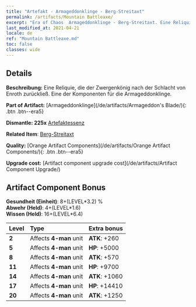 ```yaml
---
title: "Artefakt - Armageddonklinge - Berg-Streitaxt"
permalink: /artifacts/Mountain Battleaxe/
excerpt: "Era of Chaos  Armageddonklinge - Berg-Streitaxt. Eine Reliquie, die der Zwergenkönig nach der Schlacht von Enroth zurückließ. Eine der Komponenten für die Armageddonklinge."
last_modified_at: 2021-04-21
locale: de
ref: "Mountain Battleaxe.md"
toc: false
classes: wide
---
```




## Details

 **Beschreibung:** Eine Reliquie, die der Zwergenkönig nach der Schlacht von Enroth zurückließ. Eine der Komponenten für die Armageddonklinge.

 **Part of Artifact:** [Armageddonklinge](/de/artifacts/Armageddon's Blade/){: .btn .btn--era5}

 **Dismantle: 225x** [Artefaktessenz](/de/Items/con_905/)

 **Related Item**: [Berg-Streitaxt](/de/Items/art_169/)

 **Quality:** [Orange Artifact Components](/de/artifacts/Orange Artifact Components/){: .btn .btn--era5}

 **Upgrade cost:** [Artifact component upgrade cost](/de/artifacts/Artifact Component Upgrade/)

## Artifact Component Bonus

  **Gesundheit (Einheit)**: 8+(LEVEL\*3.2) %<br/>**Abwehr (Held)**: 4+(LEVEL\*1.6)<br/>**Wissen (Held)**: 16+(LEVEL\*6.4)

  |  Level  | Type |    Extra bonus  | 
  |:--------|:-----|:----------------| 
  | **2** | Affects **4-man** unit | **ATK**: +260 | 
  | **5** | Affects **4-man** unit | **HP**: +5000 | 
  | **8** | Affects **4-man** unit | **ATK**: +570 | 
  | **11** | Affects **4-man** unit | **HP**: +9700 | 
  | **14** | Affects **4-man** unit | **ATK**: +1060 | 
  | **17** | Affects **4-man** unit | **HP**: +14410 | 
  | **20** | Affects **4-man** unit | **ATK**: +1250 | 

